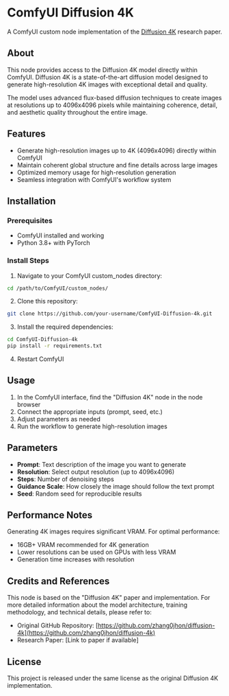# ComfyUI Diffusion 4K

A ComfyUI custom node implementation of the [Diffusion 4K](https://github.com/zhang0jhon/diffusion-4k) research paper.

## About

This node provides access to the Diffusion 4K model directly within ComfyUI. Diffusion 4K is a state-of-the-art diffusion model designed to generate high-resolution 4K images with exceptional detail and quality.

The model uses advanced flux-based diffusion techniques to create images at resolutions up to 4096x4096 pixels while maintaining coherence, detail, and aesthetic quality throughout the entire image.

## Features

- Generate high-resolution images up to 4K (4096x4096) directly within ComfyUI
- Maintain coherent global structure and fine details across large images
- Optimized memory usage for high-resolution generation
- Seamless integration with ComfyUI's workflow system

## Installation

### Prerequisites

- ComfyUI installed and working
- Python 3.8+ with PyTorch

### Install Steps

1. Navigate to your ComfyUI custom_nodes directory:

```bash
cd /path/to/ComfyUI/custom_nodes/
```

2. Clone this repository:

```bash
git clone https://github.com/your-username/ComfyUI-Diffusion-4k.git
```

3. Install the required dependencies:

```bash
cd ComfyUI-Diffusion-4k
pip install -r requirements.txt
```

4. Restart ComfyUI

## Usage

1. In the ComfyUI interface, find the "Diffusion 4K" node in the node browser
2. Connect the appropriate inputs (prompt, seed, etc.)
3. Adjust parameters as needed
4. Run the workflow to generate high-resolution images

## Parameters

- **Prompt**: Text description of the image you want to generate
- **Resolution**: Select output resolution (up to 4096x4096)
- **Steps**: Number of denoising steps
- **Guidance Scale**: How closely the image should follow the text prompt
- **Seed**: Random seed for reproducible results

## Performance Notes

Generating 4K images requires significant VRAM. For optimal performance:
- 16GB+ VRAM recommended for 4K generation
- Lower resolutions can be used on GPUs with less VRAM
- Generation time increases with resolution

## Credits and References

This node is based on the "Diffusion 4K" paper and implementation. For more detailed information about the model architecture, training methodology, and technical details, please refer to:

- Original GitHub Repository: [https://github.com/zhang0jhon/diffusion-4k](https://github.com/zhang0jhon/diffusion-4k)
- Research Paper: [Link to paper if available]

## License

This project is released under the same license as the original Diffusion 4K implementation.
